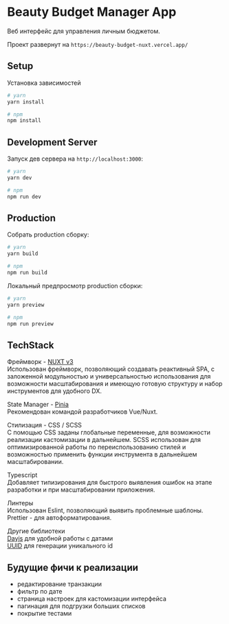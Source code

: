 # Beauty Budget Manager App

Веб интерфейс для управления личным бюджетом.

Проект развернут на `https://beauty-budget-nuxt.vercel.app/`

## Setup

Установка зависимостей

```bash
# yarn
yarn install

# npm
npm install
```

## Development Server

Запуск дев сервера на `http://localhost:3000`:

```bash
# yarn
yarn dev

# npm
npm run dev
```

## Production

Собрать production сборку:

```bash
# yarn
yarn build

# npm
npm run build
```

Локальный предпросмотр production сборки:

```bash
# yarn
yarn preview

# npm
npm run preview
```

## TechStack

Фреймворк - [NUXT v3](https://nuxt.com/docs/getting-started/introduction)\
Использован фреймворк, позволяющий создавать реактивный SPA, с заложенной модульностью и универсальностью использования для возможности масштабирования и имеющую готовую структуру и набор инструментов для удобного DX.

State Manager - [Pinia](https://pinia.vuejs.org)\
Рекомендован командой разработчиков Vue/Nuxt.

Стилизация - CSS / SCSS\
С помощью CSS заданы глобальные переменные, для возможности реализации кастомизации в дальнейшем. SCSS использован для оптимизированной работы по переиспользованию стилей и возможностью применить функции инструмента в дальнейшем масштабировании.

Typescript \
Добавляет типизирования для быстрого выявления ошибок на этапе разработки и при масштабировании приложения.

Линтеры \
Использован Eslint, позволяющий выявить проблемные шаблоны. Prettier - для автоформатирования.

Другие библиотеки\
[Dayjs](https://day.js.org/docs/en/installation/installation) для удобной работы с датами\
[UUID](https://www.npmjs.com/package/uuid) для генерации уникального id

## Будущие фичи к реализации

- редактирование транзакции
- фильтр по дате
- страница настроек для кастомизации интерфейса
- пагинация для подгрузки больших списков
- покрытие тестами
